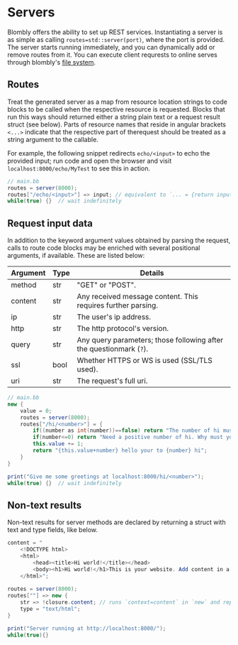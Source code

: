 # Servers

Blombly offers the ability to set up REST services.
Instantiating a server is as simple as calling `routes=std::server(port)`,
where the port is provided. The server starts running immediately,
and you can dynamically add or remove routes from it. You can execute 
client requrests to online serves through blombly's [file system](../basics/files.md).


## Routes

Treat the generated server as a map from resource location strings to code blocks
to be called when the respective resource is requested. Blocks that run this
ways should returned either a string plain text or a request result struct (see below). 
Parts of resource names that reside in angular brackets `<...>` indicate that the respective 
part of therequest should be treated as a string argument to the callable.

For example, the following snippet redirects `echo/<input>` to echo the provided input;
run code and open the browser and visit `localhost:8000/echo/MyTest` to see this in action.

```java
// main.bb
routes = server(8000);
routes["/echo/<input>"] => input; // equivalent to `... = {return input}`
while(true) {}  // wait indefinitely
```

## Request input data

In addition to the keyword argument values obtained by parsing the request, calls
to route code blocks may be enriched with several positional arguments, if available.
These are listed below:

| Argument | Type | Details |
| -------- | ---- | ----------- |
| method   | str  | "GET" or "POST". |
| content  | str  | Any received message content. This requires further parsing. |
| ip       | str  | The user's ip address. |
| http     | str  | The http protocol's version. |
| query    | str  | Any query parameters; those following after the questionmark (`?`). |
| ssl      | bool | Whether HTTPS or WS is used (SSL/TLS used). |
| uri      | str  | The request's full uri. |


```java
// main.bb
new {
    value = 0;
    routes = server(8000);
    routes["/hi/<number>"] = {
        if((number as int(number))==false) return "The number of hi must be an integer.";
        if(number<=0) return "Need a positive number of hi. Why must you take them away? :-(";
        this.value += 1;
        return "{this.value+number} hello your to {number} hi";
    }
}

print("Give me some greetings at localhost:8000/hi/<number>");
while(true) {}  // wait indefinitely
```

## Non-text results

Non-text results for server methods are declared by returning
a struct with text and type fields, like below.

```java
content = "
    <!DOCTYPE html>
    <html>
        <head><title>Hi world!</title></head>
        <body><h1>Hi world!</h1>This is your website. Add content in a <a href='https://perfectmotherfuckingwebsite.com/'>nice format</a>.</body>
    </html>";
    
routes = server(8000);
routes[""] => new {
    str => !closure.content; // runs `context=content` in `new` and replaces `!closure` with `this`
    type = "text/html";
}

print("Server running at http://localhost:8000/");
while(true){}
```
